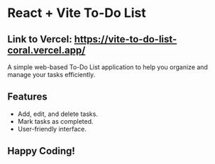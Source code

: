 # React + Vite To-Do List
## Link to Vercel: https://vite-to-do-list-coral.vercel.app/

A simple web-based To-Do List application to help you organize and manage your tasks efficiently.

## Features

- Add, edit, and delete tasks.
- Mark tasks as completed.
- User-friendly interface.

## Happy Coding!
